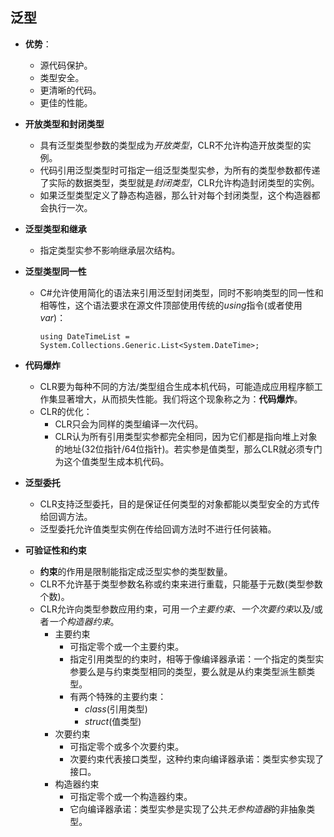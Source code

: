 ## 泛型

* **优势**：
  * 源代码保护。
  * 类型安全。
  * 更清晰的代码。
  * 更佳的性能。

* **开放类型和封闭类型**
  * 具有泛型类型参数的类型成为*开放类型*，CLR不允许构造开放类型的实例。
  * 代码引用泛型类型时可指定一组泛型类型实参，为所有的类型参数都传递了实际的数据类型，类型就是*封闭类型*，CLR允许构造封闭类型的实例。
  * 如果泛型类型定义了静态构造器，那么针对每个封闭类型，这个构造器都会执行一次。

* **泛型类型和继承**
  * 指定类型实参不影响继承层次结构。 

* **泛型类型同一性**
  * C#允许使用简化的语法来引用泛型封闭类型，同时不影响类型的同一性和相等性，这个语法要求在源文件顶部使用传统的*using*指令(或者使用*var*)：
    ```
    using DateTimeList = System.Collections.Generic.List<System.DateTime>;
    ```

* **代码爆炸**
  * CLR要为每种不同的方法/类型组合生成本机代码，可能造成应用程序额工作集显著增大，从而损失性能。我们将这个现象称之为：**代码爆炸**。
  * CLR的优化：
    * CLR只会为同样的类型编译一次代码。
    * CLR认为所有引用类型实参都完全相同，因为它们都是指向堆上对象的地址(32位指针/64位指针)。若实参是值类型，那么CLR就必须专门为这个值类型生成本机代码。

* **泛型委托**
  * CLR支持泛型委托，目的是保证任何类型的对象都能以类型安全的方式传给回调方法。
  * 泛型委托允许值类型实例在传给回调方法时不进行任何装箱。

* **可验证性和约束**
  * **约束**的作用是限制能指定成泛型实参的类型数量。
  * CLR不允许基于类型参数名称或约束来进行重载，只能基于元数(类型参数个数)。
  * CLR允许向类型参数应用约束，可用*一个主要约束*、*一个次要约束*以及/或者*一个构造器约束*。
    * 主要约束
      * 可指定零个或一个主要约束。
      * 指定引用类型的约束时，相等于像编译器承诺：一个指定的类型实参要么是与约束类型相同的类型，要么就是从约束类型派生额类型。
      * 有两个特殊的主要约束：
        * *class*(引用类型)
        * *struct*(值类型)
    * 次要约束
      * 可指定零个或多个次要约束。
      * 次要约束代表接口类型，这种约束向编译器承诺：类型实参实现了接口。
    * 构造器约束
      * 可指定零个或一个构造器约束。
      * 它向编译器承诺：类型实参是实现了公共*无参构造器*的非抽象类型。